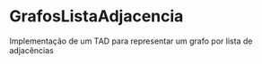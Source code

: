 GrafosListaAdjacencia
=====================

Implementação de um TAD para representar um grafo por lista de adjacências
